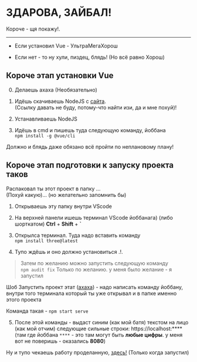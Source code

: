 # ЗДАРОВА, ЗАЙБАЛ!

Короче - щя покажу!.

---

+ Если установил Vue - УльтраМегаХорош

+ Если нет - то ну хули, пиздец, блядь! (Но всё равно Хорош)

## Короче этап установки Vue
0. Делаешь ахаха (Необязательно)

1. Идёшь скачиваешь NodeJS с [сайта]((https://nodejs.org/en/download/)).\
(Ссылку давать не буду, потому-что найти изи, да и мне похуй)!

2. Устанавливаешь NodeJS

2. Идёшь в cmd и пишешь туда следующую команду, йоббана \
`npm install -g @vue/cli`

Должно и блядь даже обязано всё пройти по неплановому плану!

## Короче этап подготовки к запуску проекта таков

Распаковал ты этот проект в папку ... \
(Похуй какую)... (но желательно запомнить бы)

1. Открываешь эту папку внутри VScode

2. На верхней панели ишешь терминал VScode йоббанага)
    (либо шорткатом) **Ctrl** + **Shift** + **`**

3. Открылса терминал. Туда надо вставить команду \
   `npm install three@latest`

4. Тупо ждёшь и оно должно установиться .!.

> Затем по желанию можно запустить следующую команду \
`npm audit fix` Только по желанию. у меня было желание - я запустил

Шоб Запустить проект этат ([ахаха]((https://i.pinimg.com/736x/98/f6/cb/98f6cb98e127aa194821e364b256e4ad.jpg))) - надо написать команду йоббану, внутри того терминала который ты уже открывал и в папке именно этого проекта

Команда такая - `npm start serve`

5. После этой команды - выдаст синим (как мой батя) текстом на лицо (как мой отчим) следующие сильные строки:
    https://localhost:****
    (там где йоббана `****` - это там могут быть __любые цифры__. у меня вот не поверишь - оказались **8080**)

Ну и тупо чекаешь работу проделанную, [здесь!]((https://localhost:8080)) (Только когда запустил)